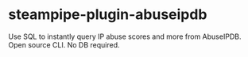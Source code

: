 # steampipe-plugin-abuseipdb
Use SQL to instantly query IP abuse scores and more from AbuseIPDB. Open source CLI. No DB required.
